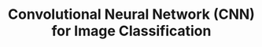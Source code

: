 ---
layout: page
title: Convolutional Neural Network (CNN) for Image Classification
description: Leveraged MobileNet architecture for classifying COCO dataset images to detect the presence of people, achieving 92% accuracy (class top 1%). Implemented data augmentation and optimized for computational efficiency.
img: assets/img/cnn.jpeg
redirect: https://github.com/vishanth10/Advance_ML
importance: 4
category: Latest
---